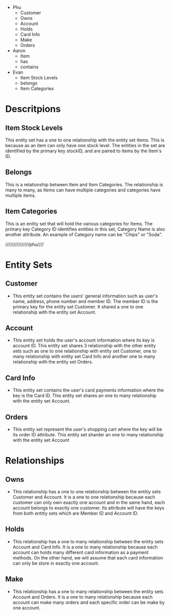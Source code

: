 - Phu
  - Customer
  - Owns
  - Account
  - Holds
  - Card Info
  - Make
  - Orders
- Aaron
  - Item
  - has
  - contains
- Evan 
  - Item Stock Levels
  - belongs
  - Item Categories

# Descritpions
## Item Stock Levels
This entity set has a one to one relationship with the entity set items. This is because as an item can only have one stock level. The entities in the set are identified by the primary key stockID, and are paired to items by the Item's ID.

## Belongs
This is a relationship between Item and Item Categories. The relationship is many to many, as Items can have multiple categories and categories have multiple items.

## Item Categories
This is an entity set that will hold the various categories for Items. The primary key Category ID identifies entities in this set, Category Name is also another attribute. An example of Category name can be "Chips" or "Soda".



///////////////phu////
# Entity Sets

## Customer
- This entity set contains the users' general information such as user's name, address, phone number and member ID. The member ID is the primary key for the entity set Customer. It shared a one to one relationship with the entity set Account.

## Account
- This entity set holds the user's account information where its key is account ID. This entity set shares 3 relationship with the other entity sets such as one to one relationship with entity set Customer, one to many relationship with entity set Card Info and another one to many relationship with the entity set Orders.

## Card Info
- This entity set contains the user's card payments information where the key is the Card ID. This entity set shares an one to many relationship with the entity set Account.

## Orders
- This entity set represent the user's shopping cart where the key will be its order ID attribute. This entity set sharder an one to many relationship with the entity set Account


# Relationships

## Owns
- This relationship has a one to one relationship between the entitiy sets Customer and Account. It is a one to one relationship because each customer can only own exactly one account and in the same hand, each account belongs to exactly one customer. Its attribute will have the keys from both entitiy sets which are Member ID and Account ID. 

## Holds
- This relationship has a one to many relationship between the entity sets Account and Card Info. It is a one to many relationship because each account can holds many different card information as a payment methods. On the other hand, we will assume that each card information can only be store in exactly one account.

## Make
- This relationship has a one to many relationship between the entity sets Account and Orders. It is a one to many relationship because each account can make many orders and each specific order can be make by one account.

